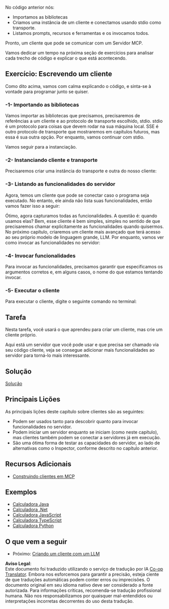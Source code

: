 <!--
CO_OP_TRANSLATOR_METADATA:
{
  "original_hash": "4cc245e2f4ea5db5e2b8c2cd1dadc4b4",
  "translation_date": "2025-07-04T17:00:33+00:00",
  "source_file": "03-GettingStarted/02-client/README.md",
  "language_code": "br"
}
-->
No código anterior nós:

- Importamos as bibliotecas
- Criamos uma instância de um cliente e conectamos usando stdio como transporte.
- Listamos prompts, recursos e ferramentas e os invocamos todos.

Pronto, um cliente que pode se comunicar com um Servidor MCP.

Vamos dedicar um tempo na próxima seção de exercícios para analisar cada trecho de código e explicar o que está acontecendo.

## Exercício: Escrevendo um cliente

Como dito acima, vamos com calma explicando o código, e sinta-se à vontade para programar junto se quiser.

### -1- Importando as bibliotecas

Vamos importar as bibliotecas que precisamos, precisaremos de referências a um cliente e ao protocolo de transporte escolhido, stdio. stdio é um protocolo para coisas que devem rodar na sua máquina local. SSE é outro protocolo de transporte que mostraremos em capítulos futuros, mas essa é sua outra opção. Por enquanto, vamos continuar com stdio.

Vamos seguir para a instanciação.

### -2- Instanciando cliente e transporte

Precisaremos criar uma instância do transporte e outra do nosso cliente:

### -3- Listando as funcionalidades do servidor

Agora, temos um cliente que pode se conectar caso o programa seja executado. No entanto, ele ainda não lista suas funcionalidades, então vamos fazer isso a seguir:

Ótimo, agora capturamos todas as funcionalidades. A questão é: quando usamos elas? Bem, esse cliente é bem simples, simples no sentido de que precisaremos chamar explicitamente as funcionalidades quando quisermos. No próximo capítulo, criaremos um cliente mais avançado que terá acesso ao seu próprio modelo de linguagem grande, LLM. Por enquanto, vamos ver como invocar as funcionalidades no servidor:

### -4- Invocar funcionalidades

Para invocar as funcionalidades, precisamos garantir que especificamos os argumentos corretos e, em alguns casos, o nome do que estamos tentando invocar.

### -5- Executar o cliente

Para executar o cliente, digite o seguinte comando no terminal:

## Tarefa

Nesta tarefa, você usará o que aprendeu para criar um cliente, mas crie um cliente próprio.

Aqui está um servidor que você pode usar e que precisa ser chamado via seu código cliente, veja se consegue adicionar mais funcionalidades ao servidor para torná-lo mais interessante.

## Solução

[Solução](./solution/README.md)

## Principais Lições

As principais lições deste capítulo sobre clientes são as seguintes:

- Podem ser usados tanto para descobrir quanto para invocar funcionalidades no servidor.
- Podem iniciar um servidor enquanto se iniciam (como neste capítulo), mas clientes também podem se conectar a servidores já em execução.
- São uma ótima forma de testar as capacidades do servidor, ao lado de alternativas como o Inspector, conforme descrito no capítulo anterior.

## Recursos Adicionais

- [Construindo clientes em MCP](https://modelcontextprotocol.io/quickstart/client)

## Exemplos

- [Calculadora Java](../samples/java/calculator/README.md)
- [Calculadora .Net](../../../../03-GettingStarted/samples/csharp)
- [Calculadora JavaScript](../samples/javascript/README.md)
- [Calculadora TypeScript](../samples/typescript/README.md)
- [Calculadora Python](../../../../03-GettingStarted/samples/python)

## O que vem a seguir

- Próximo: [Criando um cliente com um LLM](../03-llm-client/README.md)

**Aviso Legal**:  
Este documento foi traduzido utilizando o serviço de tradução por IA [Co-op Translator](https://github.com/Azure/co-op-translator). Embora nos esforcemos para garantir a precisão, esteja ciente de que traduções automáticas podem conter erros ou imprecisões. O documento original em seu idioma nativo deve ser considerado a fonte autorizada. Para informações críticas, recomenda-se tradução profissional humana. Não nos responsabilizamos por quaisquer mal-entendidos ou interpretações incorretas decorrentes do uso desta tradução.